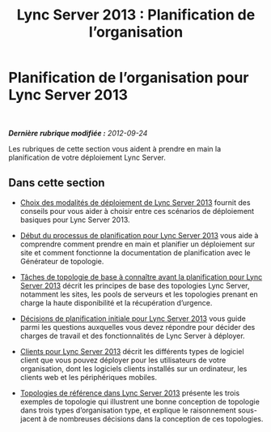 ﻿---
title: 'Lync Server 2013 : Planification de l’organisation'
TOCTitle: 'Introduction à la planification : planification de l’organisation'
ms:assetid: fbbfcc5b-eece-48de-800f-2c28954eca33
ms:mtpsurl: https://technet.microsoft.com/fr-fr/library/Gg413071(v=OCS.15)
ms:contentKeyID: 49299426
ms.date: 05/20/2016
mtps_version: v=OCS.15
ms.translationtype: HT
---

# Planification de l’organisation pour Lync Server 2013

 

_**Dernière rubrique modifiée :** 2012-09-24_

Les rubriques de cette section vous aident à prendre en main la planification de votre déploiement Lync Server.

## Dans cette section

  - [Choix des modalités de déploiement de Lync Server 2013](lync-server-2013-deciding-how-to-deploy-microsoft-lync.md) fournit des conseils pour vous aider à choisir entre ces scénarios de déploiement basiques pour Lync Server 2013.

  - [Début du processus de planification pour Lync Server 2013](lync-server-2013-beginning-the-planning-process.md) vous aide à comprendre comment prendre en main et planifier un déploiement sur site et comment fonctionne la documentation de planification avec le Générateur de topologie.

  - [Tâches de topologie de base à connaître avant la planification pour Lync Server 2013](lync-server-2013-topology-basics-you-must-know-before-planning.md) décrit les principes de base des topologies Lync Server, notamment les sites, les pools de serveurs et les topologies prenant en charge la haute disponibilité et la récupération d’urgence.

  - [Décisions de planification initiale pour Lync Server 2013](lync-server-2013-initial-planning-decisions.md) vous guide parmi les questions auxquelles vous devez répondre pour décider des charges de travail et des fonctionnalités de Lync Server à déployer.

  - [Clients pour Lync Server 2013](lync-server-2013-clients.md) décrit les différents types de logiciel client que vous pouvez déployer pour les utilisateurs de votre organisation, dont les logiciels clients installés sur un ordinateur, les clients web et les périphériques mobiles.

  - [Topologies de référence dans Lync Server 2013](lync-server-2013-reference-topologies.md) présente les trois exemples de topologie qui illustrent une bonne conception de topologie dans trois types d’organisation type, et explique le raisonnement sous-jacent à de nombreuses décisions dans la conception de ces topologies.

